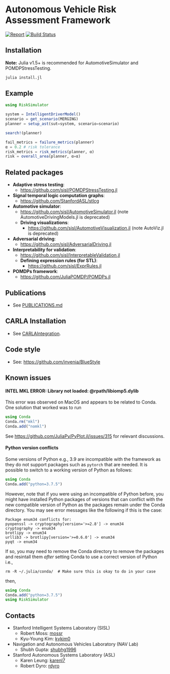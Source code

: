 # Autonomous Vehicle Risk Assessment Framework

[![Report](https://img.shields.io/badge/research-report-2d716f.svg)](http://web.stanford.edu/~mossr/pdf/Autonomous_Vehicle_Risk_Assessment.pdf)
[![Build Status](https://github.com/sisl/AutonomousRiskFramework/actions/workflows/CI.yml/badge.svg)](https://github.com/sisl/AutonomousRiskFramework/actions/workflows/CI.yml)

## Installation
**Note:** Julia v1.5+ is recommended for AutomotiveSimulator and POMDPStressTesting.

```julia
julia install.jl
```



## Example

```julia
using RiskSimulator

system = IntelligentDriverModel()
scenario = get_scenario(MERGING)
planner = setup_ast(sut=system, scenario=scenario)

search!(planner)

fail_metrics = failure_metrics(planner)
α = 0.2 # risk tolerance
risk_metrics = risk_metrics(planner, α)
risk = overall_area(planner, α=α)
```


## Related packages
- **Adaptive stress testing**:
    - https://github.com/sisl/POMDPStressTesting.jl
- **Signal temporal logic computation graphs**:
    - https://github.com/StanfordASL/stlcg
- **Automotive simulator**:
    - https://github.com/sisl/AutomotiveSimulator.jl (note AutomotiveDrivingModels.jl is deprecated)
    - **Driving visualizations**:
        - https://github.com/sisl/AutomotiveVisualization.jl (note AutoViz.jl is deprecated)
- **Adversarial driving**:
    - https://github.com/sisl/AdversarialDriving.jl
- **Interpretability for validation**:
    - https://github.com/sisl/InterpretableValidation.jl
    - **Defining expression rules (for STL)**:
        - https://github.com/sisl/ExprRules.jl
- **POMDPs framework**:
    - https://github.com/JuliaPOMDP/POMDPs.jl


## Publications

- See [PUBLICATIONS.md](https://github.com/sisl/AutonomousRiskFramework/blob/master/PUBLICATIONS.md)


## CARLA Installation

- See [CARLAIntegration](https://github.com/sisl/AutonomousRiskFramework/tree/master/CARLAIntegration/adversarial_carla_env).

## Code style

- See: https://github.com/invenia/BlueStyle

## Known issues

#### INTEL MKL ERROR: Library not loaded: @rpath/libiomp5.dylib
This error was observed on MacOS and appears to be related to Conda.
One solution that worked was to run

```julia
using Conda
Conda.rm("mkl")
Conda.add("nomkl")
```
See https://github.com/JuliaPy/PyPlot.jl/issues/315 for relevant discussions.


#### Python version conflicts
Some versions of Python e.g., 3.9 are incompatible with the framework as they do not support packages such as `pytorch` that are needed.
It is possible to switch to a working version of Python as follows:
```julia
using Conda
Conda.add("python=3.7.5")
```
However, note that if you were using an incompatible of Python before, you might have installed Python packages of versions
that can conflict with the new compatible version of Python as the packages remain under the Conda directory.
You may see error messages like the following if this is the case:
```
Package enum34 conflicts for:
pyopenssl -> cryptography[version='>=2.8'] -> enum34
cryptography -> enum34
brotlipy -> enum34
urllib3 -> brotlipy[version='>=0.6.0'] -> enum34
pyqt -> enum34
```
If so, you may need to remove the Conda directory to remove the packages and resintall them *after* setting Conda to use a correct version of Python i.e.,
```shell
rm -R ~/.julia/conda/  # Make sure this is okay to do in your case
```
then,
```julia
using Conda
Conda.add("python=3.7.5")
using RiskSimulator
```


## Contacts
- Stanford Intelligent Systems Laboratory (SISL)
    - Robert Moss: [mossr](https://github.com/mossr)
    - Kyu-Young Kim: [kykim0](https://github.com/kykim0)
- Navigation and Autonomous Vehicles Laboratory (NAV Lab)
    - Shubh Gupta: [shubhg1996](https://github.com/shubhg1996)
- Stanford Autonomous Systems Laboratory (ASL)
    - Karen Leung: [karenl7](https://github.com/karenl7)
    - Robert Dyro: [rdyro](https://github.com/rdyro)
